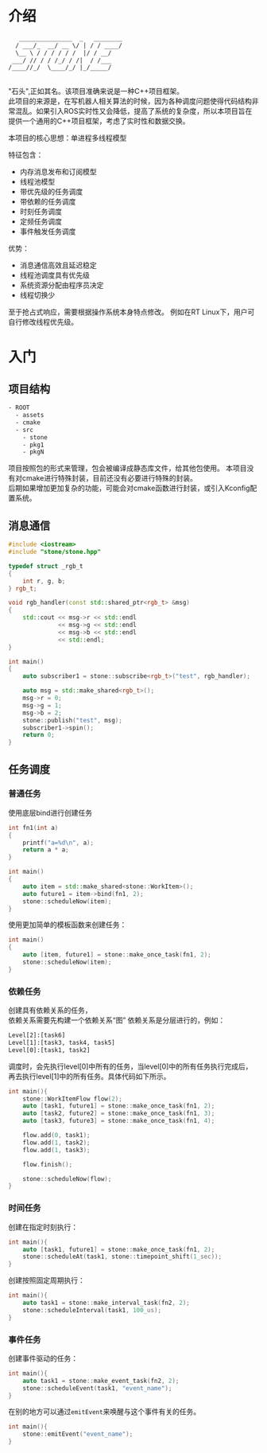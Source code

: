 # 介绍
```txt
   _______________  _   ________
  / ___/_  __/ __ \/ | / / ____/
  \__ \ / / / / / /  |/ / __/   
 ___/ // / / /_/ / /|  / /___   
/____//_/  \____/_/ |_/_____/   
                                
```

"石头",正如其名。该项目准确来说是一种C++项目框架。  
此项目的来源是，在写机器人相关算法的时候，因为各种调度问题使得代码结构非常混乱。如果引入ROS实时性又会降低，提高了系统的复杂度，所以本项目旨在提供一个通用的C++项目框架，考虑了实时性和数据交换。

本项目的核心思想：单进程多线程模型

特征包含：
- 内存消息发布和订阅模型
- 线程池模型
- 带优先级的任务调度
- 带依赖的任务调度
- 时刻任务调度
- 定频任务调度
- 事件触发任务调度


优势：
- 消息通信高效且延迟稳定
- 线程池调度具有优先级
- 系统资源分配由程序员决定
- 线程切换少

至于抢占式响应，需要根据操作系统本身特点修改。
例如在RT Linux下，用户可自行修改线程优先级。

# 入门

## 项目结构
```txt
- ROOT
  - assets
  - cmake
  - src
    - stone
    - pkg1
    - pkgN
```

项目按照包的形式来管理，包会被编译成静态库文件，给其他包使用。
本项目没有对cmake进行特殊封装，目前还没有必要进行特殊的封装。  
后期如果增加更加复杂的功能，可能会对cmake函数进行封装，或引入Kconfig配置系统。

## 消息通信
```cpp
#include <iostream>
#include "stone/stone.hpp"

typedef struct _rgb_t
{
    int r, g, b;
} rgb_t;

void rgb_handler(const std::shared_ptr<rgb_t> &msg)
{
    std::cout << msg->r << std::endl
              << msg->g << std::endl
              << msg->b << std::endl
              << std::endl;
}

int main()
{
    auto subscriber1 = stone::subscribe<rgb_t>("test", rgb_handler);

    auto msg = std::make_shared<rgb_t>();
    msg->r = 0;
    msg->g = 1;
    msg->b = 2;
    stone::publish("test", msg);
    subscriber1->spin();
    return 0;
}
```

## 任务调度

### 普通任务

使用底层bind进行创建任务
```cpp
int fn1(int a)
{
    printf("a=%d\n", a);
    return a * a;
}

int main()
{
    auto item = std::make_shared<stone::WorkItem>();
    auto future1 = item->bind(fn1, 2);
    stone::scheduleNow(item);
}
```

使用更加简单的模板函数来创建任务：
```cpp
int main()
{
    auto [item, future1] = stone::make_once_task(fn1, 2);
    stone::scheduleNow(item);
}
```

### 依赖任务

创建具有依赖关系的任务，  
依赖关系需要先构建一个依赖关系“图”
依赖关系是分层进行的，例如：
```txt
Level[2]:[task6]
Level[1]:[task3, task4, task5]
Level[0]:[task1, task2]
```

调度时，会先执行level[0]中所有的任务，当level[0]中的所有任务执行完成后，再去执行level[1]中的所有任务。具体代码如下所示。
```cpp
int main(){
    stone::WorkItemFlow flow(2);
    auto [task1, future1] = stone::make_once_task(fn1, 2);
    auto [task2, future2] = stone::make_once_task(fn1, 3);
    auto [task3, future3] = stone::make_once_task(fn1, 4);

    flow.add(0, task1);
    flow.add(1, task2);
    flow.add(1, task3);

    flow.finish();

    stone::scheduleNow(flow);
}
```

### 时间任务
创建在指定时刻执行：
```cpp
int main(){
    auto [task1, future1] = stone::make_once_task(fn1, 2);
    stone::scheduleAt(task1, stone::timepoint_shift(1_sec));
}
```

创建按照固定周期执行：
```cpp
int main(){
    auto task1 = stone::make_interval_task(fn2, 2);
    stone::scheduleInterval(task1, 100_us);
}
```

### 事件任务
创建事件驱动的任务：
```cpp
int main(){
    auto task1 = stone::make_event_task(fn2, 2);
    stone::scheduleEvent(task1, "event_name");
}
```

在别的地方可以通过`emitEvent`来唤醒与这个事件有关的任务。
```cpp
int main(){
    stone::emitEvent("event_name");
}
```